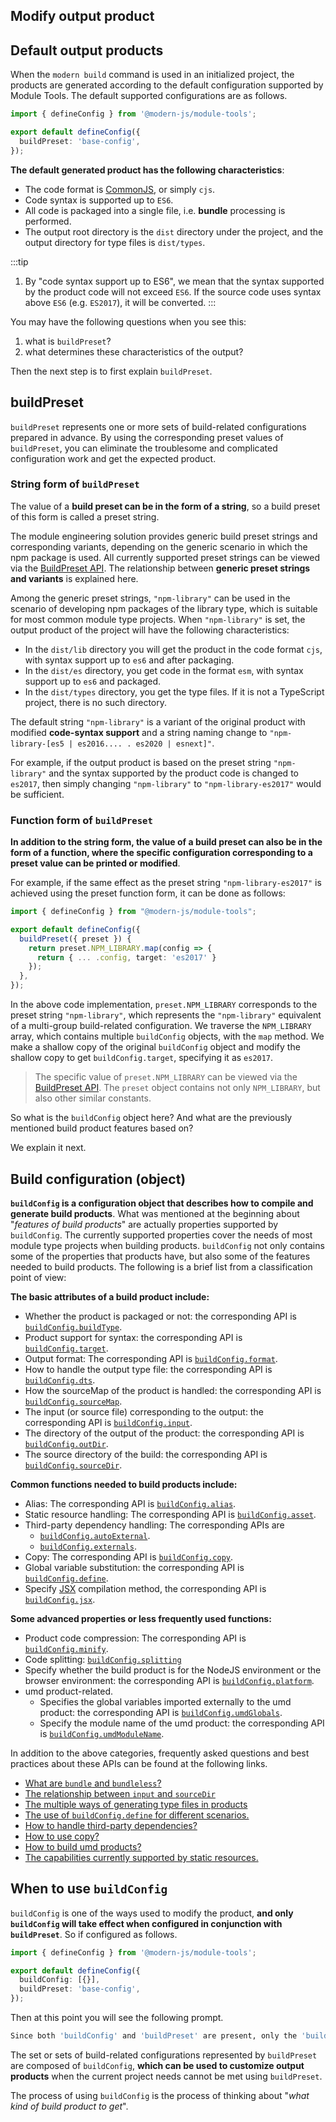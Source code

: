 ## Modify output product

## Default output products

When the `modern build` command is used in an initialized project, the products are generated according to the default configuration supported by Module Tools. The default supported configurations are as follows.

``` typescript
import { defineConfig } from '@modern-js/module-tools';

export default defineConfig({
  buildPreset: 'base-config',
});
```

**The default generated product has the following characteristics**:

- The code format is [CommonJS](https://nodejs.org/api/modules.html#modules-commonjs-modules), or simply `cjs`.
- Code syntax is supported up to `ES6`.
- All code is packaged into a single file, i.e. **bundle** processing is performed.
- The output root directory is the `dist` directory under the project, and the output directory for type files is `dist/types`.

:::tip
1. By "code syntax support up to ES6", we mean that the syntax supported by the product code will not exceed `ES6`. If the source code uses syntax above `ES6` (e.g. `ES2017`), it will be converted.
:::

You may have the following questions when you see this:

1. what is `buildPreset`?
2. what determines these characteristics of the output?

Then the next step is to first explain `buildPreset`.

## buildPreset

`buildPreset` represents one or more sets of build-related configurations prepared in advance. By using the corresponding preset values of `buildPreset`, you can eliminate the troublesome and complicated configuration work and get the expected product.

### String form of `buildPreset`

The value of a **build preset can be in the form of a string**, so a build preset of this form is called a preset string.

The module engineering solution provides generic build preset strings and corresponding variants, depending on the generic scenario in which the npm package is used. All currently supported preset strings can be viewed via the [BuildPreset API](/en/api/build-config). The relationship between **generic preset strings and variants** is explained here.

Among the generic preset strings, `"npm-library"` can be used in the scenario of developing npm packages of the library type, which is suitable for most common module type projects. When `"npm-library"` is set, the output product of the project will have the following characteristics:

- In the `dist/lib` directory you will get the product in the code format `cjs`, with syntax support up to `es6` and after packaging.
- In the `dist/es` directory, you get code in the format `esm`, with syntax support up to `es6` and packaged.
- In the `dist/types` directory, you get the type files. If it is not a TypeScript project, there is no such directory.

The default string `"npm-library"` is a variant of the original product with modified **code-syntax support** and a string naming change to `"npm-library-[es5 | es2016.... . es2020 | esnext]"`.

For example, if the output product is based on the preset string `"npm-library"` and the syntax supported by the product code is changed to `es2017`, then simply changing `"npm-library"` to `"npm-library-es2017"` would be sufficient.

### Function form of `buildPreset`

**In addition to the string form, the value of a build preset can also be in the form of a function, where the specific configuration corresponding to a preset value can be printed or modified**.

For example, if the same effect as the preset string `"npm-library-es2017"` is achieved using the preset function form, it can be done as follows:

``` typescript
import { defineConfig } from "@modern-js/module-tools";

export default defineConfig({
  buildPreset({ preset }) {
    return preset.NPM_LIBRARY.map(config => {
      return { ... .config, target: 'es2017' }
    });
  },
});
```

In the above code implementation, `preset.NPM_LIBRARY` corresponds to the preset string `"npm-library"`, which represents the `"npm-library"` equivalent of a multi-group build-related configuration. We traverse the `NPM_LIBRARY` array, which contains multiple `buildConfig` objects, with the `map` method. We make a shallow copy of the original `buildConfig` object and modify the shallow copy to get `buildConfig.target`, specifying it as `es2017`.
> The specific value of `preset.NPM_LIBRARY` can be viewed via the [BuildPreset API](/en/api/build-config). The `preset` object contains not only `NPM_LIBRARY`, but also other similar constants.

So what is the `buildConfig` object here? And what are the previously mentioned build product features based on?

We explain it next.

## Build configuration (object)

**`buildConfig` is a configuration object that describes how to compile and generate build products**. What was mentioned at the beginning about "*features of build products*" are actually properties supported by `buildConfig`. The currently supported properties cover the needs of most module type projects when building products. `buildConfig` not only contains some of the properties that products have, but also some of the features needed to build products. The following is a brief list from a classification point of view:

**The basic attributes of a build product include:**

- Whether the product is packaged or not: the corresponding API is [`buildConfig.buildType`](/en/api/build-config#buildtype).
- Product support for syntax: the corresponding API is [`buildConfig.target`](/en/api/build-config#target).
- Output format: The corresponding API is [`buildConfig.format`](/en/api/build-config#format).
- How to handle the output type file: the corresponding API is [`buildConfig.dts`](/en/api/build-config#dts).
- How the sourceMap of the product is handled: the corresponding API is [`buildConfig.sourceMap`](/en/api/build-config#sourcemap).
- The input (or source file) corresponding to the output: the corresponding API is [`buildConfig.input`](/en/api/build-config#input).
- The directory of the output of the product: the corresponding API is [`buildConfig.outDir`](/en/api/build-config#outDir).
- The source directory of the build: the corresponding API is [`buildConfig.sourceDir`](/en/api/build-config#sourcedir).

**Common functions needed to build products include:**

- Alias: The corresponding API is [`buildConfig.alias`](/en/api/build-config#alias).
- Static resource handling: The corresponding API is [`buildConfig.asset`](/en/api/build-config#asset).
- Third-party dependency handling: The corresponding APIs are
  * [`buildConfig.autoExternal`](/en/api/build-config#autoexternal).
  * [`buildConfig.externals`](/en/api/build-config#externals).
- Copy: The corresponding API is [`buildConfig.copy`](/en/api/build-config#copy).
- Global variable substitution: the corresponding API is [`buildConfig.define`](/en/api/build-config#define).
- Specify [JSX](https://reactjs.org/blog/2020/09/22/introducing-the-new-jsx-transform.html) compilation method, the corresponding API is [`buildConfig.jsx`](/en/api/build-config#jsx).

**Some advanced properties or less frequently used functions:**

- Product code compression: The corresponding API is [`buildConfig.minify`](/en/api/build-config#minify).
- Code splitting: [`buildConfig.splitting`](/en/api/build-config#splitting)
- Specify whether the build product is for the NodeJS environment or the browser environment: the corresponding API is [`buildConfig.platform`](/en/api/build-config#platform).
- umd product-related.
  * Specifies the global variables imported externally to the umd product: the corresponding API is [`buildConfig.umdGlobals`](/en/api/build-config#umdglobals).
  * Specify the module name of the umd product: the corresponding API is [`buildConfig.umdModuleName`](/en/api/build-config#umdmodulename).

In addition to the above categories, frequently asked questions and best practices about these APIs can be found at the following links.

* [What are `bundle` and `bundleless`?](/en/guide/advance/in-depth-about-build#bundle-and-bundleless)
* [The relationship between `input` and `sourceDir`](/en/guide/advance/in-depth-about-build#relationship-between-input-and-sourcedir)
* [The multiple ways of generating type files in products](/en/guide/advance/in-depth-about-build#declaration-type-files)
* [The use of `buildConfig.define` for different scenarios.](/en/guide/advance/in-depth-about-build#buildconfigdefine-usage-for-different-scenarios)
* [How to handle third-party dependencies?](/en/guide/advance/external-dependency)
* [How to use copy?](/en/guide/advance/copy)
* [How to build umd products?](/en/guide/advance/build-umd)
* [The capabilities currently supported by static resources.](/en/guide/advance/asset)

## When to use `buildConfig`

`buildConfig` is one of the ways used to modify the product, **and only `buildConfig` will take effect when configured in conjunction with `buildPreset`**. So if configured as follows.

``` typescript
import { defineConfig } from '@modern-js/module-tools';

export default defineConfig({
  buildConfig: [{}],
  buildPreset: 'base-config',
});
```

Then at this point you will see the following prompt.

``` bash
Since both 'buildConfig' and 'buildPreset' are present, only the 'buildConfig' configuration will take effect
```

The set or sets of build-related configurations represented by `buildPreset` are composed of `buildConfig`, **which can be used to customize output products** when the current project needs cannot be met using `buildPreset`.

The process of using `buildConfig` is the process of thinking about "*what kind of build product to get*".
